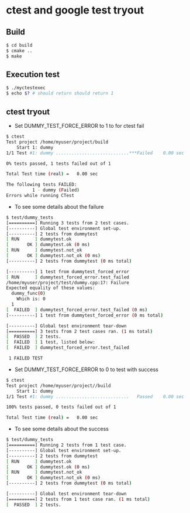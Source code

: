 # ctest and google test tryout

## Build

```bash
$ cd build
$ cmake ..
$ make
```

## Execution test

```bash
$ ./myctestexec
$ echo $? # should return should return 1
```

## ctest tryout

* Set DUMMY_TEST_FORCE_ERROR to 1 to for ctest fail
```bash
$ ctest
Test project /home/myuser/project/build
    Start 1: dummy
1/1 Test #1: dummy ............................***Failed    0.00 sec

0% tests passed, 1 tests failed out of 1

Total Test time (real) =   0.00 sec

The following tests FAILED:
          1 - dummy (Failed)
Errors while running CTest
```

* To see some details about the failure
```bash
$ test/dummy_tests
[==========] Running 3 tests from 2 test cases.
[----------] Global test environment set-up.
[----------] 2 tests from dummytest
[ RUN      ] dummytest.ok
[       OK ] dummytest.ok (0 ms)
[ RUN      ] dummytest.not_ok
[       OK ] dummytest.not_ok (0 ms)
[----------] 2 tests from dummytest (0 ms total)

[----------] 1 test from dummytest_forced_error
[ RUN      ] dummytest_forced_error.test_failed
/home/myuser/project/test/dummy.cpp:17: Failure
Expected equality of these values:
  dummy_func(0)
    Which is: 0
  1
[  FAILED  ] dummytest_forced_error.test_failed (0 ms)
[----------] 1 test from dummytest_forced_error (0 ms total)

[----------] Global test environment tear-down
[==========] 3 tests from 2 test cases ran. (1 ms total)
[  PASSED  ] 2 tests.
[  FAILED  ] 1 test, listed below:
[  FAILED  ] dummytest_forced_error.test_failed

 1 FAILED TEST
```
 
 
* Set DUMMY_TEST_FORCE_ERROR to 0 to test with success
```bash
$ ctest
Test project /home/myuser/project//build
    Start 1: dummy
1/1 Test #1: dummy ............................   Passed    0.00 sec

100% tests passed, 0 tests failed out of 1

Total Test time (real) =   0.00 sec
```
 
* To see some details about the success
```bash
$ test/dummy_tests
[==========] Running 2 tests from 1 test case.
[----------] Global test environment set-up.
[----------] 2 tests from dummytest
[ RUN      ] dummytest.ok
[       OK ] dummytest.ok (0 ms)
[ RUN      ] dummytest.not_ok
[       OK ] dummytest.not_ok (0 ms)
[----------] 2 tests from dummytest (0 ms total)

[----------] Global test environment tear-down
[==========] 2 tests from 1 test case ran. (1 ms total)
[  PASSED  ] 2 tests.
```